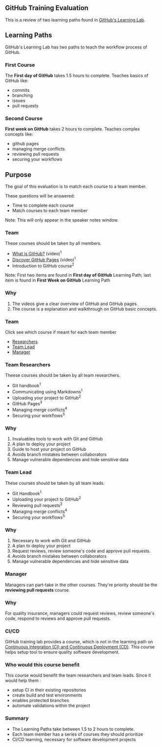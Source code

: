 ## GitHub Training Evaluation

This is a review of two learning paths found in [GitHub's Learning Lab](https://lab.github.com/githubtraining/paths).



## Learning Paths

GitHub's Learning Lab has two paths to teach the workflow process of GitHub.


### First Course

The **First day of GitHub** takes 1.5 hours to complete. Teaches basics of GitHub like:
  - commits
  - branching
  - issues
  - pull requests


### Second Course

**First week on GitHub** takes 2 hours to complete. Teaches complex concepts like:
  - github pages
  - managing merge conflicts
  - reviewing pull requests 
  - securing your workflows



## Purpose

The goal of this evaluation is to match each course to a team member. 

These questions will be answered: 
  - Time to complete each course
  - Match courses to each team member
  
Note: This will only appear in the speaker notes window.




### Team

These courses should be taken by all members. 
  - [What is GitHub?](https://www.youtube.com/watch?v=w3jLJU7DT5E&feature=youtu.be) (video)<sup>1</sup>
  - [Discover GitHub Pages](https://www.youtube.com/watch?v=2MsN8gpT6jY&feature=youtu.be) (video)<sup>1</sup>
  - Introduction to GitHub course<sup>2</sup>

  
Note: First two items are found in **First day of GitHub** Learning Path; last item is found in **First Week on GitHub** Learning Path


### Why

1. The videos give a clear overview of GitHub and GitHub pages. 
2. The course is a explanation and walkthrough on GitHub basic concepts.




### Team

Click see which course if meant for each team member
  - [Researchers](#team-researchers)
  - [Team Lead](#team-lead)
  - [Manager](#manager)
 

 


### Team Researchers

Theese courses should be taken by all team researchers. 
  - Git handbook<sup>1</sup>
  - Communicating using Markdowns<sup>1</sup>
  - Uploading your project to GitHub<sup>2</sup>
  - GitHub Pages<sup>3</sup>
  - Managing merge conflicts<sup>4</sup>
  - Securing your workflows<sup>5</sup>
  


### Why

1. Invaluables tools to work with Git and GitHub
2. A plan to deploy your project
3. Guide to host your project on GitHub 
4. Avoids branch mistakes between collaborators
5. Manage vulnerable dependencies and hide sensitive data




### Team Lead

These courses should be taken by all team leads.
  - Git Handbook<sup>1</sup>
  - Uploading your project to GitHub<sup>2</sup>
  - Reviewing pull requests<sup>3</sup>
  - Managing merge conflicts<sup>4</sup>
  - Securing your workflows<sup>5</sup>


  
### Why

1. Necessary to work with Git and GitHub
2. A plan to deploy your project
3. Request reviews, review someone's code and approve pull requests.  
4. Avoids branch mistakes between collaborators 
5. Manage vulnerable dependencies and hide sensitive data




### Manager

Managers can part-take in the other courses. They're priority should be the **reviewing pull requests** course.


### Why

For quality insurance, managers could request reviews, review someone's code, respond to reviews and approve pull requests.




### CI/CD

GitHub training lab provides a course, which is not in the learning path on [Continuous Integration (CI) and Continuous Deployment (CD)](https://lab.github.com/githubtraining/continuous-integration-with-travis-ci).
This course helps setup tool to ensure quality software development. 


### Who would this course benefit
This course would benefit the team researchers and team leads. Since it would help them :
  - setup CI in their existing repositories
  - create build and test environments
  - enables protected branches
  - automate validations within the project



### Summary
  - The Learning Paths take between 1.5 to 2 hours to complete.
  - Each team member has a series of courses they should prioritize
  - CI/CD learning, necessary for software development projects
